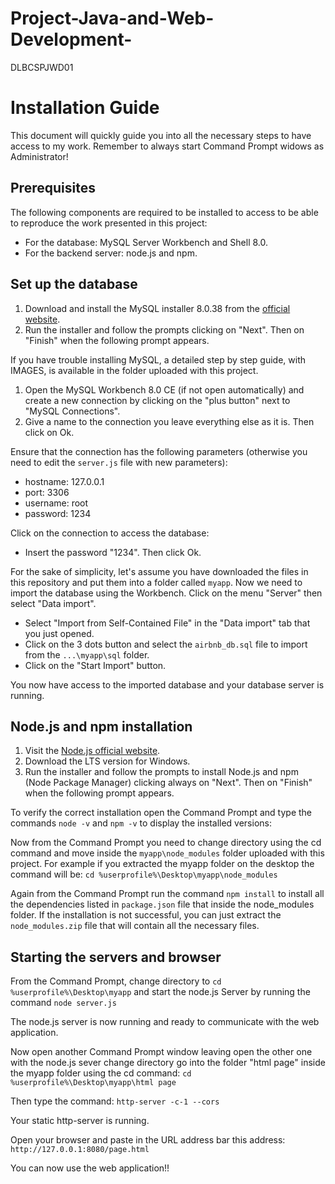 # Project-Java-and-Web-Development-
DLBCSPJWD01


# Installation Guide

This document will quickly guide you into all the necessary steps to have access to my work. 
Remember to always start Command Prompt widows as Administrator!

## Prerequisites

The following components are required to be installed to access to be able to reproduce the work presented in this project:

- For the database: MySQL Server Workbench and Shell 8.0.
- For the backend server: node.js and npm.

## Set up the database

1. Download and install the MySQL installer 8.0.38 from the [official website](https://dev.mysql.com/downloads/installer/).
2. Run the installer and follow the prompts clicking on "Next". Then on "Finish" when the following prompt appears.

If you have trouble installing MySQL, a detailed step by step guide, with IMAGES, is available in the folder uploaded with this project.

1. Open the MySQL Workbench 8.0 CE (if not open automatically) and create a new connection by clicking on the "plus button" next to "MySQL Connections".
2. Give a name to the connection you leave everything else as it is. Then click on Ok.

Ensure that the connection has the following parameters (otherwise you need to edit the `server.js` file with new parameters):

- hostname: 127.0.0.1
- port: 3306
- username: root
- password: 1234

Click on the connection to access the database:

- Insert the password "1234". Then click Ok.

For the sake of simplicity, let's assume you have downloaded the files in this repository and put them into a folder called `myapp`.
Now we need to import the database using the Workbench. Click on the menu "Server" then select "Data import".

- Select "Import from Self-Contained File" in the "Data import" tab that you just opened.
- Click on the 3 dots button and select the `airbnb_db.sql` file to import from the `...\myapp\sql` folder.
- Click on the "Start Import" button.

You now have access to the imported database and your database server is running.

## Node.js and npm installation

1. Visit the [Node.js official website](https://nodejs.org/).
2. Download the LTS version for Windows.
3. Run the installer and follow the prompts to install Node.js and npm (Node Package Manager) clicking always on "Next". Then on "Finish" when the following prompt appears.

To verify the correct installation open the Command Prompt and type the commands `node -v` and `npm -v` to display the installed versions:

Now from the Command Prompt you need to change directory using the cd command and move inside the `myapp\node_modules` folder uploaded with this project. For example if you extracted the myapp folder on the desktop the command will be: `cd %userprofile%\Desktop\myapp\node_modules`

Again from the Command Prompt run the command `npm install` to install all the dependencies listed in `package.json` file that inside the node_modules folder.
If the installation is not successful, you can just extract the `node_modules.zip` file that will contain all the necessary files.

## Starting the servers and browser

From the Command Prompt, change directory to  `cd %userprofile%\Desktop\myapp` and start the node.js Server by running the command `node server.js`

The node.js server is now running and ready to communicate with the web application.

Now open another Command Prompt window leaving open the other one with the node.js sever change directory go into the folder "html page" inside the myapp folder using the cd command: `cd %userprofile%\Desktop\myapp\html page`

Then type the command: `http-server -c-1 --cors`

Your static http-server is running.

Open your browser and paste in the URL address bar this address: `http://127.0.0.1:8080/page.html`

You can now use the web application!!


